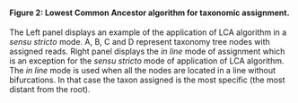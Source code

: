 #### Figure 2: Lowest Common Ancestor algorithm for taxonomic assignment.

The Left panel displays an example of the application of LCA algorithm in a *sensu stricto* mode. A, B, C and D represent taxonomy tree nodes with assigned reads. Right panel displays the *in line* mode of assignment which is an exception for the *sensu stricto* mode of application of LCA algorithm. The *in line* mode is used when all the nodes are located in a line without bifurcations. In that case the taxon assigned is the most specific (the most distant from the root).
